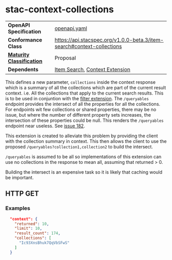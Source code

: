 # stac-context-collections

|   |   |
|---|---|
| **OpenAPI Specification** | [openapi.yaml](openapi.yaml) |
| **Conformance Class** | https://api.stacspec.org/v1.0.0-beta.3/item-search#context-collections |
| **[Maturity Classification](https://github.com/radiantearth/stac-api-spec/blob/master/extensions.md#extension-maturity)** | Proposal |
| **Dependents** | [Item Search](https://github.com/radiantearth/stac-api-spec/tree/master/item-search), [Context Extension](https://github.com/radiantearth/stac-api-spec/tree/master/fragments/context)|
  
This defines a new parameter, `collections` inside the context response which is a summary of all the collections which are part of the current result
context. i.e. All the collections that apply to the current search results. This is to be used in conjuntion with the [filter extension](https://github.com/radiantearth/stac-api-spec/tree/master/fragments/filter).
The `/queryables` endpoint provides the intersect of all the properties for all the collections. For endpoints wit few collections or shared properties, there may be no
issue, but where the number of different property sets increases, the intersection of these properties could be null. This renders the `/queryables` endpoint near useless.
See [issue 182](https://github.com/radiantearth/stac-api-spec/issues/182).

This extension is created to alleviate this problem by providing the client with the collection summary in context. This then allows the client to use the proposed
`/queryables?collection1,collection2` to build the intersect.

`/queryables` is assumed to be all so implementations of this extension can use no collections in the response to mean all, assuming that returned > 0.

Building the intersect is an expensive task so it is likely that caching would be important.

## HTTP GET

### Examples

```json
  "context": {
    "returned": 10,
    "limit": 10,
    "result_count": 174,
    "collections": [
      "Ic93XnsBhuk7QqVbSFwS"
    ]
  }
```
